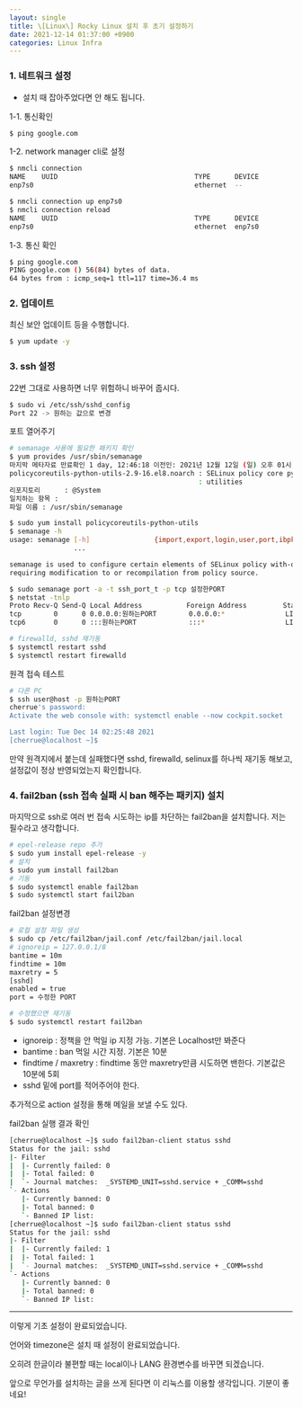 ```yaml
---
layout: single
title: \[Linux\] Rocky Linux 설치 후 초기 설정하기
date: 2021-12-14 01:37:00 +0900
categories: Linux Infra
---
```


### 1. 네트워크 설정

* 설치 때 잡아주었다면 안 해도 됩니다.

1-1. 통신확인

```bash
$ ping google.com
```

1-2. network manager cli로 설정

```bash
$ nmcli connection
NAME    UUID                                  TYPE      DEVICE
enp7s0                                        ethernet  --

$ nmcli connection up enp7s0
$ nmcli connection reload
NAME    UUID                                  TYPE      DEVICE
enp7s0                                        ethernet  enp7s0
```

1-3. 통신 확인

```bash
$ ping google.com
PING google.com () 56(84) bytes of data.
64 bytes from : icmp_seq=1 ttl=117 time=36.4 ms
```

### 2. 업데이트

최신 보안 업데이트 등을 수행합니다.

```bash
$ yum update -y
```

### 3. ssh 설정

22번 그대로 사용하면 너무 위험하니 바꾸어 줍시다.

```bash
$ sudo vi /etc/ssh/sshd_config
Port 22 -> 원하는 값으로 변경
```

포트 열어주기

```bash
# semanage 사용에 필요한 패키지 확인
$ yum provides /usr/sbin/semanage
마지막 메타자료 만료확인 1 day, 12:46:18 이전인: 2021년 12월 12일 (일) 오후 01시 39분 45초.
policycoreutils-python-utils-2.9-16.el8.noarch : SELinux policy core python
                                               : utilities
리포지토리      : @System
일치하는 항목 :
파일 이름 : /usr/sbin/semanage

$ sudo yum install policycoreutils-python-utils
$ semanage -h
usage: semanage [-h]                {import,export,login,user,port,ibpkey,ibendport,interface,module,node,fcontext,boolean,permissive,dontaudit}
                ...

semanage is used to configure certain elements of SELinux policy with-out
requiring modification to or recompilation from policy source.

$ sudo semanage port -a -t ssh_port_t -p tcp 설정한PORT
$ netstat -tnlp
Proto Recv-Q Send-Q Local Address           Foreign Address         State       PID/Program name
tcp        0      0 0.0.0.0:원하는PORT        0.0.0.0:*               LISTEN      -
tcp6       0      0 :::원하는PORT             :::*                    LISTEN      -

# firewalld, sshd 재기동
$ systemctl restart sshd
$ systemctl restart firewalld
```

원격 접속 테스트

```bash
# 다른 PC
$ ssh user@host -p 원하는PORT
cherrue's password:
Activate the web console with: systemctl enable --now cockpit.socket

Last login: Tue Dec 14 02:25:48 2021
[cherrue@localhost ~]$
```

만약 원격지에서 붙는데 실패했다면 sshd, firewalld, selinux를 하나씩 재기동 해보고, 설정값이 정상 반영되었는지 확인합니다.

### 4. fail2ban (ssh 접속 실패 시 ban 해주는 패키지) 설치

마지막으로 ssh로 여러 번 접속 시도하는 ip를 차단하는 fail2ban을 설치합니다. 저는 필수라고 생각합니다.

```bash
# epel-release repo 추가
$ sudo yum install epel-release -y
# 설치
$ sudo yum install fail2ban
# 기동
$ sudo systemctl enable fail2ban
$ sudo systemctl start fail2ban
```

fail2ban 설정변경

```bash
# 로컬 설정 파일 생성
$ sudo cp /etc/fail2ban/jail.conf /etc/fail2ban/jail.local
# ignoreip = 127.0.0.1/8
bantime = 10m
findtime = 10m
maxretry = 5
[sshd]
enabled = true
port = 수정한 PORT

# 수정했으면 재기동
$ sudo systemctl restart fail2ban
```

- ignoreip : 정책을 안 먹일 ip 지정 가능. 기본은 Localhost만 봐준다
- bantime  : ban 먹일 시간 지정. 기본은 10분
- findtime / maxretry : findtime 동안 maxretry만큼 시도하면 밴한다. 기본값은 10분에 5회
- sshd 밑에 port를 적어주어야 한다.

추가적으로 action 설정을 통해 메일을 보낼 수도 있다.

fail2ban 실행 결과 확인

```bash
[cherrue@localhost ~]$ sudo fail2ban-client status sshd
Status for the jail: sshd
|- Filter
|  |- Currently failed:	0
|  |- Total failed:	0
|  `- Journal matches:	_SYSTEMD_UNIT=sshd.service + _COMM=sshd
`- Actions
   |- Currently banned:	0
   |- Total banned:	0
   `- Banned IP list:
[cherrue@localhost ~]$ sudo fail2ban-client status sshd
Status for the jail: sshd
|- Filter
|  |- Currently failed:	1
|  |- Total failed:	1
|  `- Journal matches:	_SYSTEMD_UNIT=sshd.service + _COMM=sshd
`- Actions
   |- Currently banned:	0
   |- Total banned:	0
   `- Banned IP list:
```



----

이렇게 기초 설정이 완료되었습니다.

언어와 timezone은 설치 때 설정이 완료되었습니다.

오히려 한글이라 불편할 때는 local이나 LANG 환경변수를 바꾸면 되겠습니다.

앞으로 무언가를 설치하는 글을 쓰게 된다면 이 리눅스를 이용할 생각입니다. 기분이 좋네요!